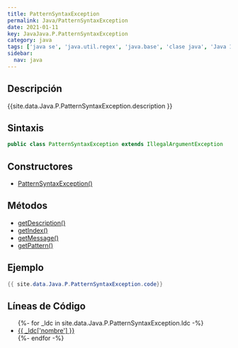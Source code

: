 ```yaml
---
title: PatternSyntaxException
permalink: Java/PatternSyntaxException
date: 2021-01-11
key: JavaJava.P.PatternSyntaxException
category: java
tags: ['java se', 'java.util.regex', 'java.base', 'clase java', 'Java 1.4']
sidebar: 
  nav: java
---
```


## Descripción
{{site.data.Java.P.PatternSyntaxException.description }}

## Sintaxis
~~~java
public class PatternSyntaxException extends IllegalArgumentException
~~~

## Constructores
* [PatternSyntaxException()](/Java/PatternSyntaxException/PatternSyntaxException/)

## Métodos
* [getDescription()](/Java/PatternSyntaxException/getDescription)
* [getIndex()](/Java/PatternSyntaxException/getIndex)
* [getMessage()](/Java/PatternSyntaxException/getMessage)
* [getPattern()](/Java/PatternSyntaxException/getPattern)

## Ejemplo
~~~java
{{ site.data.Java.P.PatternSyntaxException.code}}
~~~

## Líneas de Código
<ul>
{%- for _ldc in site.data.Java.P.PatternSyntaxException.ldc -%}
   <li>
       <a href="{{_ldc['url'] }}">{{ _ldc['nombre'] }}</a>
   </li>
{%- endfor -%}
</ul>
